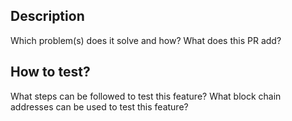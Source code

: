 ## Description

Which problem(s) does it solve and how? What does this PR add?

## How to test?

What steps can be followed to test this feature? What block chain addresses can be used to test this feature?
